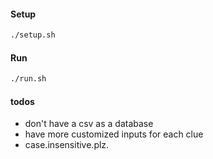 #### Setup
````bash
./setup.sh
````

#### Run

````bash
./run.sh
````

#### todos

- don't have a csv as a database
- have more customized inputs for each clue
- case.insensitive.plz.